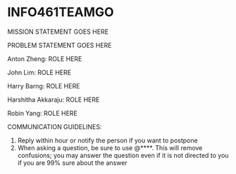 # INFO461TEAMGO
MISSION STATEMENT GOES HERE

PROBLEM STATEMENT GOES HERE

Anton Zheng: ROLE HERE

John Lim: ROLE HERE

Harry Barng: ROLE HERE

Harshitha Akkaraju: ROLE HERE

Robin Yang: ROLE HERE

COMMUNICATION GUIDELINES:

1. Reply within hour or notify the person if you want to postpone
2. When asking a question, be sure to use @****. This will remove confusions; you may answer the question even if it is not directed to you if you are 99% sure about the answer



